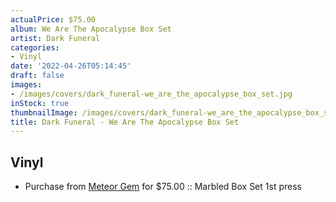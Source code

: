 ```yaml
---
actualPrice: $75.00
album: We Are The Apocalypse Box Set
artist: Dark Funeral
categories:
- Vinyl
date: '2022-04-26T05:14:45'
draft: false
images:
- /images/covers/dark_funeral-we_are_the_apocalypse_box_set.jpg
inStock: true
thumbnailImage: /images/covers/dark_funeral-we_are_the_apocalypse_box_set-thumb.jpg
title: Dark Funeral - We Are The Apocalypse Box Set
---
```


## Vinyl
* Purchase from [Meteor Gem](https://meteor-gem.com/products/dark-funeral-we-are-the-apocalypse-box-set) for $75.00 :: Marbled Box Set 1st press
